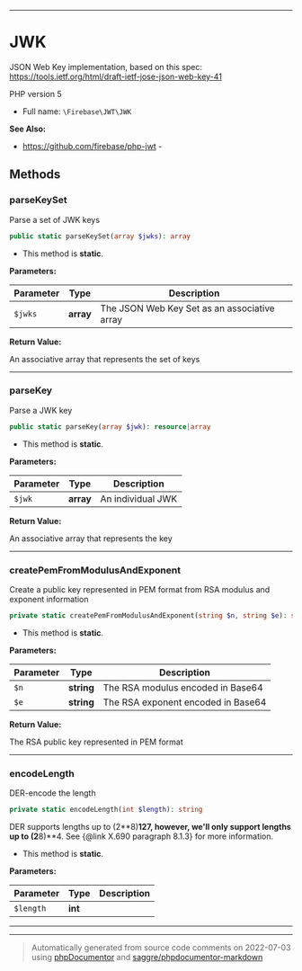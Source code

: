***

# JWK

JSON Web Key implementation, based on this spec:
https://tools.ietf.org/html/draft-ietf-jose-json-web-key-41

PHP version 5

* Full name: `\Firebase\JWT\JWK`

**See Also:**

* https://github.com/firebase/php-jwt - 




## Methods


### parseKeySet

Parse a set of JWK keys

```php
public static parseKeySet(array $jwks): array
```



* This method is **static**.




**Parameters:**

| Parameter | Type | Description |
|-----------|------|-------------|
| `$jwks` | **array** | The JSON Web Key Set as an associative array |


**Return Value:**

An associative array that represents the set of keys



***

### parseKey

Parse a JWK key

```php
public static parseKey(array $jwk): resource|array
```



* This method is **static**.




**Parameters:**

| Parameter | Type | Description |
|-----------|------|-------------|
| `$jwk` | **array** | An individual JWK |


**Return Value:**

An associative array that represents the key



***

### createPemFromModulusAndExponent

Create a public key represented in PEM format from RSA modulus and exponent information

```php
private static createPemFromModulusAndExponent(string $n, string $e): string
```



* This method is **static**.




**Parameters:**

| Parameter | Type | Description |
|-----------|------|-------------|
| `$n` | **string** | The RSA modulus encoded in Base64 |
| `$e` | **string** | The RSA exponent encoded in Base64 |


**Return Value:**

The RSA public key represented in PEM format



***

### encodeLength

DER-encode the length

```php
private static encodeLength(int $length): string
```

DER supports lengths up to (2**8)**127, however, we'll only support lengths up to (2**8)**4.  See
{@link X.690 paragraph 8.1.3} for more information.

* This method is **static**.




**Parameters:**

| Parameter | Type | Description |
|-----------|------|-------------|
| `$length` | **int** |  |




***


***
> Automatically generated from source code comments on 2022-07-03 using [phpDocumentor](http://www.phpdoc.org/) and [saggre/phpdocumentor-markdown](https://github.com/Saggre/phpDocumentor-markdown)
